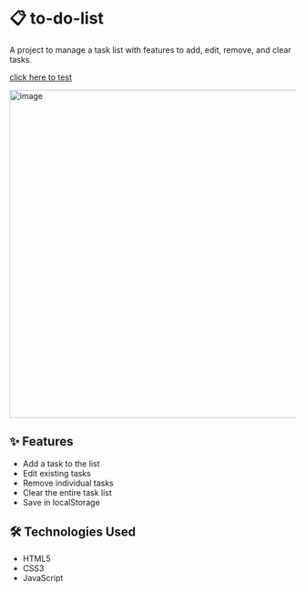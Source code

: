 
# 📋 to-do-list

A project to manage a task list with features to add, edit, remove, and clear tasks.

<p align="">
  <a href="https://ana-alves-santos.github.io/to-do-list/to-do-list/index.html"target="_blank">
   click here to test
  </a>
</p>


<img width="1355" height="577" alt="image" src="https://github.com/user-attachments/assets/5d52a22b-baa1-4019-bff1-85505f36bede" />



## ✨ Features

- Add a task to the list
- Edit existing tasks
- Remove individual tasks
- Clear the entire task list
- Save in localStorage 

## 🛠️ Technologies Used

- HTML5
- CSS3
- JavaScript 


